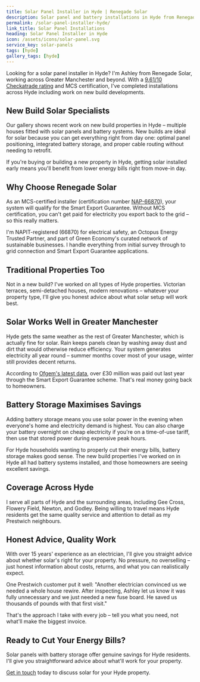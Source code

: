 ```yaml
---
title: Solar Panel Installer in Hyde | Renegade Solar
description: Solar panel and battery installations in Hyde from Renegade Solar, an MCS-certified installer with excellent Checkatrade ratings.
permalink: /solar-panel-installer-hyde/
link_title: Solar Panel Installations
heading: Solar Panel Installer in Hyde
icon: /assets/icons/solar-panel.svg
service_key: solar-panels
tags: [hyde]
gallery_tags: [hyde]
---
```


Looking for a solar panel installer in Hyde? I'm Ashley from Renegade Solar, working across Greater Manchester and beyond. With a [9.61/10 Checkatrade rating](https://www.checkatrade.com/trades/renegadeelectrical/) and MCS certification, I've completed installations across Hyde including work on new build developments.

## New Build Solar Specialists

Our gallery shows recent work on new build properties in Hyde – multiple houses fitted with solar panels and battery systems. New builds are ideal for solar because you can get everything right from day one: optimal panel positioning, integrated battery storage, and proper cable routing without needing to retrofit.

If you're buying or building a new property in Hyde, getting solar installed early means you'll benefit from lower energy bills right from move-in day.

## Why Choose Renegade Solar

As an MCS-certified installer (certification number [NAP-66870](https://mcscertified.com/find-an-installer/)), your system will qualify for the Smart Export Guarantee. Without MCS certification, you can't get paid for electricity you export back to the grid – so this really matters.

I'm NAPIT-registered (66870) for electrical safety, an Octopus Energy Trusted Partner, and part of Green Economy's curated network of sustainable businesses. I handle everything from initial survey through to grid connection and Smart Export Guarantee applications.

## Traditional Properties Too

Not in a new build? I've worked on all types of Hyde properties. Victorian terraces, semi-detached houses, modern renovations – whatever your property type, I'll give you honest advice about what solar setup will work best.

## Solar Works Well in Greater Manchester

Hyde gets the same weather as the rest of Greater Manchester, which is actually fine for solar. Rain keeps panels clean by washing away dust and dirt that would otherwise reduce efficiency. Your system generates electricity all year round – summer months cover most of your usage, winter still provides decent returns.

According to [Ofgem's latest data](https://www.ofgem.gov.uk/publications/smart-export-guarantee-annual-report-april-2023-march-2024), over £30 million was paid out last year through the Smart Export Guarantee scheme. That's real money going back to homeowners.

## Battery Storage Maximises Savings

Adding battery storage means you use solar power in the evening when everyone's home and electricity demand is highest. You can also charge your battery overnight on cheap electricity if you're on a time-of-use tariff, then use that stored power during expensive peak hours.

For Hyde households wanting to properly cut their energy bills, battery storage makes good sense. The new build properties I've worked on in Hyde all had battery systems installed, and those homeowners are seeing excellent savings.

## Coverage Across Hyde

I serve all parts of Hyde and the surrounding areas, including Gee Cross, Flowery Field, Newton, and Godley. Being willing to travel means Hyde residents get the same quality service and attention to detail as my Prestwich neighbours.

## Honest Advice, Quality Work

With over 15 years' experience as an electrician, I'll give you straight advice about whether solar's right for your property. No pressure, no overselling – just honest information about costs, returns, and what you can realistically expect.

One Prestwich customer put it well: "Another electrician convinced us we needed a whole house rewire. After inspecting, Ashley let us know it was fully unnecessary and we just needed a new fuse board. He saved us thousands of pounds with that first visit."

That's the approach I take with every job – tell you what you need, not what'll make the biggest invoice.

## Ready to Cut Your Energy Bills?

Solar panels with battery storage offer genuine savings for Hyde residents. I'll give you straightforward advice about what'll work for your property.

[Get in touch](/contact/) today to discuss solar for your Hyde property.